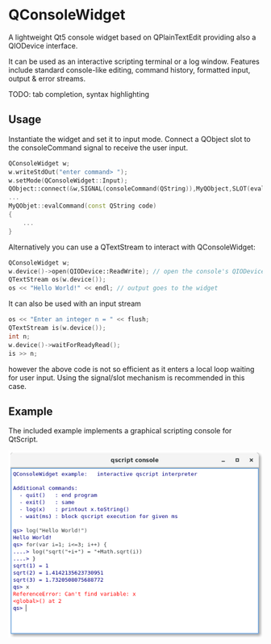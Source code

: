 # QConsoleWidget

A lightweight Qt5 console widget based on QPlainTextEdit providing 
also a QIODevice interface.

It can be used as an interactive scripting terminal or a log window.
Features include standard console-like editing, command history, 
formatted input, output & error streams.

TODO: tab completion, syntax highlighting

## Usage

Instantiate the widget and set it to input mode. Connect a QObject slot
to the consoleCommand signal to receive the user input.

```c++
QConsoleWidget w;
w.writeStdOut("enter command> ");
w.setMode(QConsoleWidget::Input);
QObject::connect(&w,SIGNAL(consoleCommand(QString)),MyQObject,SLOT(evalCommand(QString)))
...
MyQObjet::evalCommand(const QString code)
{
    ...
}
```

Alternatively you can use a QTextStream to interact with QConsoleWidget:

```c++
QConsoleWidget w;
w.device()->open(QIODevice::ReadWrite); // open the console's QIODevice
QTextStream os(w.device());
os << "Hello World!" << endl; // output goes to the widget
```

It can also be used with an input stream

```c++
os << "Enter an integer n = " << flush;
QTextStream is(w.device());
int n;
w.device()->waitForReadyRead();
is >> n;
```
however the above code is not so efficient as it enters a local loop waiting for
user input. Using the signal/slot mechanism is recommended in this case.

## Example

The included example implements a graphical scripting console for QtScript.

![QConsoleWidget example](qconsolewidget_example.png)

